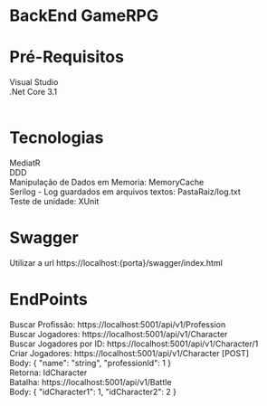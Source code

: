 # BackEnd GameRPG

# Pré-Requisitos
Visual Studio<br/> 
.Net Core 3.1<br/> <br/> 

# Tecnologias
MediatR<br/> 
DDD<br/> 
Manipulação de Dados em Memoria: MemoryCache<br/> 
Serilog - Log guardados em arquivos textos: PastaRaiz/log.txt<br/> 
Teste de unidade: XUnit<br/> 

# Swagger
Utilizar a url https://localhost:{porta}/swagger/index.html<br/> 

# EndPoints
Buscar Profissão: https://localhost:5001/api/v1/Profession<br/> 
Buscar Jogadores: https://localhost:5001/api/v1/Character<br/> 
Buscar Jogadores por ID: https://localhost:5001/api/v1/Character/1<br/> 
Criar Jogadores: https://localhost:5001/api/v1/Character [POST]<br/> 
Body: {
  "name": "string",
  "professionId": 1
}<br/>
Retorna: IdCharacter<br/>
Batalha: https://localhost:5001/api/v1/Battle<br/>
Body: {
  "idCharacter1": 1,
  "idCharacter2": 2
}
